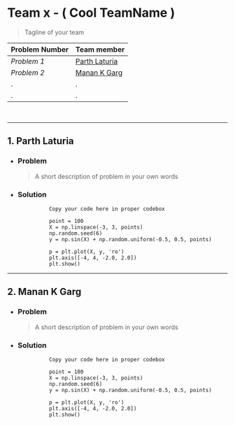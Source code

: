 # Team x - ( Cool TeamName )
> Tagline of your team<br>

Problem Number| Team member
-------| -------|
*Problem 1*| [Parth Laturia](https://github.com/ParthLa)|
*Problem 2*| [Manan K Garg](https://github.com/MananKGarg)|
.|.|
.|.|
<br>

---

## 1. **Parth Laturia**

* ### Problem
  > A short description of problem in your own words

* ### Solution
 
               
                Copy your code here in proper codebox
     
                point = 100
                X = np.linspace(-3, 3, points)
                np.random.seed(6)
                y = np.sin(X) + np.random.uniform(-0.5, 0.5, points)
                            
                p = plt.plot(X, y, 'ro')
                plt.axis([-4, 4, -2.0, 2.0])
                plt.show()
                
---                
                
## 2. **Manan K Garg**

* ### Problem
  > A short description of problem in your own words
     
* ### Solution
 
               
                Copy your code here in proper codebox
     
                point = 100
                X = np.linspace(-3, 3, points)
                np.random.seed(6)
                y = np.sin(X) + np.random.uniform(-0.5, 0.5, points)
                            
                p = plt.plot(X, y, 'ro')
                plt.axis([-4, 4, -2.0, 2.0])
                plt.show()    
                
            
            
           
            
            






